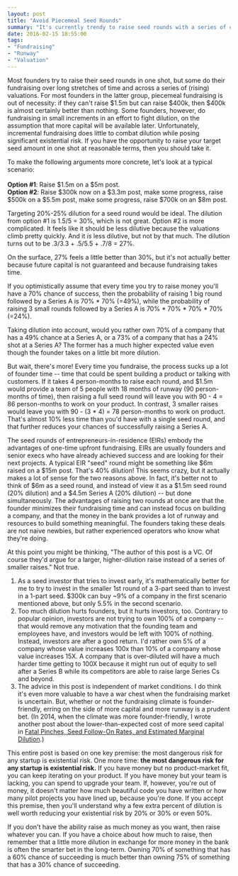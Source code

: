 ```yaml
---
layout: post
title: "Avoid Piecemeal Seed Rounds"
summary: "It's currently trendy to raise seed rounds with a series of convertible notes, but founders overestimate the dilution benefit and underestimate the amount of extra time required for such rounds."
date: 2016-02-15 18:55:00
tags:
- "Fundraising"
- "Runway"
- "Valuation"
---
```

Most founders try to raise their seed rounds in one shot, but some do their fundraising over long stretches of time and across a series of (rising) valuations. For most founders in the latter group, piecemeal fundraising is out of necessity: if they can't raise $1.5m but can raise $400k, then $400k is almost certainly better than nothing. Some founders, however, do fundraising in small increments in an effort to fight dilution, on the assumption that more capital will be available later. Unfortunately, incremental fundraising does little to combat dilution while posing significant existential risk. If you have the opportunity to raise your target seed amount in one shot at reasonable terms, then you should take it.

To make the following arguments more concrete, let's look at a typical scenario:<br><br>
**Option #1**: Raise $1.5m on a $5m post.<br>
**Option #2**: Raise $300k now on a $3.3m post, make some progress, raise $500k on a $5.5m post, make some progress, raise $700k on an $8m post.

Targeting 20%-25% dilution for a seed round would be ideal. The dilution from option #1 is 1.5/5 = 30%, which is not great. Option #2 is more complicated. It feels like it should be less dilutive because the valuations climb pretty quickly. And it *is* less dilutive, but not by that much. The dilution turns out to be .3/3.3 + .5/5.5 + .7/8 = 27%.

On the surface, 27% feels a little better than 30%, but it's not actually better because future capital is not guaranteed and because fundraising takes time.

If you optimistically assume that every time you try to raise money you'll have a 70% chance of success, then the probability of raising 1 big round followed by a Series A is 70% * 70% (=49%), while the probability of raising 3 small rounds followed by a Series A is 70% * 70% * 70% * 70% (=24%).

Taking dilution into account, would you rather own 70% of a company that has a 49% chance at a Series A, or a 73% of a company that has a 24% shot at a Series A? The former has a much higher expected value even though the founder takes on a little bit more dilution.

But wait, there's more! Every time you fundraise, the process sucks up a lot of founder time -- time that could be spent building a product or talking with customers. If it takes 4 person-months to raise each round, and $1.5m would provide a team of 5 people with 18 months of runway (90 person-months of time), then raising a full seed round will leave you with 90 - 4 = 86 person-months to work on your product. In contrast, 3 smaller raises would leave you with 90 - (3 * 4) = 78 person-months to work on product. That's almost 10% less time than you'd have with a single seed round, and that further reduces your chances of successfully raising a Series A.

The seed rounds of entrepreneurs-in-residence (EIRs) embody the advantages of one-time upfront fundraising. EIRs are usually founders and senior execs who have already achieved success and are looking for their next projects. A typical EIR "seed" round might be something like $6m raised on a $15m post. That's 40% dilution! This seems crazy, but it actually makes a lot of sense for the two reasons above. In fact, it's better not to think of $6m as a seed round, and instead of view it as a $1.5m seed round (20% dilution) and a $4.5m Series A (20% dilution) -- but done simultaneously. The advantages of raising two rounds at once are that the founder minimizes their fundraising time and can instead focus on building a company, and that the money in the bank provides a lot of runway and resources to build something meaningful. The founders taking these deals are not naive newbies, but rather experienced operators who know what they're doing.

At this point you might be thinking, "The author of this post is a VC. Of course they'd argue for a larger, higher-dilution raise instead of a series of smaller raises." Not true.

1. As a seed investor that tries to invest early, it's mathematically better for me to try to invest in the smaller 1st round of a 3-part seed than to invest in a 1-part seed. $300k can buy ~9% of a company in the first scenario mentioned above, but only 5.5% in the second scenario.
2. Too much dilution hurts founders, but it hurts investors, too. Contrary to popular opinion, investors are not trying to own 100% of a company -- that would remove any motivation that the founding team and employees have, and investors would be left with 100% of nothing. Instead, investors are after a good return. I'd rather own 5% of a company whose value increases 100x than 10% of a company whose value increases 15X. A company that is over-diluted will have a much harder time getting to 100X because it might run out of equity to sell after a Series B while its competitors are able to raise large Series Cs and beyond.
3. The advice in this post is independent of market conditions. I do think it's even more valuable to have a war chest when the fundraising market is uncertain. But, whether or not the fundraising climate is founder-friendly, erring on the side of more capital and more runway is a prudent bet. (In 2014, when the climate was more founder-friendly, I wrote another post about the lower-than-expected cost of more seed capital in <a href="http://codingvc.com/fatal-pinches-seed-follow-on-rates-and-estimated-marginal-dilution/" target="_blank">Fatal Pinches, Seed Follow-On Rates, and Estimated Marginal Dilution</a>.)

This entire post is based on one key premise: the most dangerous risk for any startup is existential risk. One more time: **the most dangerous risk for any startup is existential risk.** If you have money but no product-market fit, you can keep iterating on your product. If you have money but your team is lacking, you can spend to upgrade your team. If, however, you're out of money, it doesn't matter how much beautiful code you have written or how many pilot projects you have lined up, because you're done. If you accept this premise, then you'll understand why a few extra percent of dilution is well worth reducing your existential risk by 20% or 30% or even 50%.

If you don't have the ability raise as much money as you want, then raise whatever you can. If you have a choice about how much to raise, then remember that a little more dilution in exchange for more money in the bank is often the smarter bet in the long-term. Owning 70% of something that has a 60% chance of succeeding is much better than owning 75% of something that has a 30% chance of succeeding.